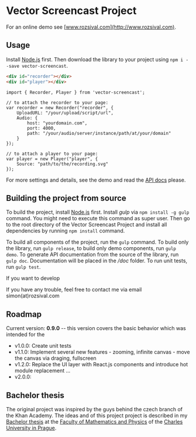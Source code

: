 Vector Screencast Project
=========================

For an online demo see [www.rozsival.com](http://www.rozsival.com).

Usage
-----

Install [Node.js](https://nodejs.org) first. Then download the library to your project using `npm i --save vector-screencast`.

```html
<div id="recorder"></div>
<div id="player"></div>
```

```es6
import { Recorder, Player } from 'vector-screencast';

// to attach the recorder to your page:
var recorder = new Recorder("recorder", {
	UploadURL: "/your/upload/script/url",
	Audio: {
		host: "yourdomain.com",
		port: 4000,
		path: "/your/audio/server/instance/path/at/your/domain"
	}
});

// to attach a player to your page:
var player = new Player("player", {
	Source: "path/to/the/recording.svg"
});
```

For more settings and details, see the demo and read the [API docs](http://rozsival.com/docs) please.


Building the project from source
--------------------------------

To build the project, install [Node.js](http://nodejs.org) first. Install *gulp* via `npm install -g gulp` command.
You might need to execute this command as super user. Then go to the root directory of the Vector Screencast Project
 and install all dependencies by running `npm install` command.
 
To build all components of the project, run the `gulp` command. To build only the library, run `gulp release`,
to build only demo components, run `gulp demo`. To generate API documentation from the source of the library,
run `gulp doc`. Documentation will be placed in the */doc* folder. To run unit tests, run `gulp test`.

If you want to develop 

If you have any trouble, feel free to contact me via email simon(at)rozsival.com

Roadmap
-------

Current version: **0.9.0** -- this version covers the basic behavior which was intended for the 

- v1.0.0: Create unit tests
- v1.1.0: Implement several new features - zooming, infinite canvas - move the canvas via draging, fullscreen
- v1.2.0: Replace the UI layer with React.js components and introduce hot module replacement
...
- v2.0.0: 

Bachelor thesis
---------------

The original project was inspired by the guys behind the czech branch of the Khan Academy.
The ideas and  of this project project is described in my [Bachelor thesis](./thesis/thesis.pdf) at the [Faculty of Mathematics and Physics](http://mff.cuni.cz) of the [Charles University in Prague](http://www.cuni.cz). 